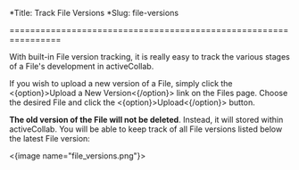 *Title: Track File Versions
*Slug: file-versions

================================================================

With built-in File version tracking, it is really easy to track the various stages of a File's development in activeCollab.

If you wish to upload a new version of a File, simply click the <{option}>Upload a New Version<{/option}> link on the Files page. Choose the desired File and click the <{option}>Upload<{/option}> button.

**The old version of the File will not be deleted**. Instead, it will stored within activeCollab. You will be able to keep track of all File versions listed below the latest File version:

<{image name="file_versions.png"}>